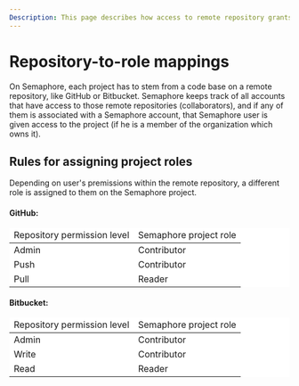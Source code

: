 ```yaml
---
Description: This page describes how access to remote repository grants you access to Semaphore projects.
---
```


# Repository-to-role mappings

On Semaphore, each project has to stem from a code base on a remote repository, like GitHub
or Bitbucket. Semaphore keeps track of all accounts that have access to those remote
repositories (collaborators), and if any of them is associated with a Semaphore account, that
Semaphore user is given access to the project (if he is a member of the organization which owns it).

## Rules for assigning project roles

Depending on user's premissions within the remote repository, a different role
is assigned to them on the Semaphore project.

#### GitHub:

<table style="background-color: rgb(255, 255, 255);">
<thead>
<tr>
  <td>Repository permission level</td>
  <td>Semaphore project role</td>
</tr>
</thead>
<tbody>
<tr>
  <td>
    Admin
  </td>
  <td>
    Contributor
  </td>
</tr>
<tr>
  <td>
    Push
  </td>
  <td>
    Contributor
  </td>
</tr>
<tr>
  <td>
    Pull
  </td>
  <td>
    Reader
  </td>
</tr>
</tbody>
</table>

#### Bitbucket:

<table style="background-color: rgb(255, 255, 255);">
<thead>
<tr>
  <td>Repository permission level</td>
  <td>Semaphore project role</td>
</tr>
</thead>
<tbody>
<tr>
  <td>
    Admin
  </td>
  <td>
    Contributor
  </td>
</tr>
<tr>
  <td>
    Write
  </td>
  <td>
    Contributor
  </td>
</tr>
<tr>
  <td>
    Read
  </td>
  <td>
    Reader
  </td>
</tr>
</tbody>
</table>
